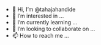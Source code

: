 - 👋 Hi, I’m @tahajahandide
- 👀 I’m interested in ...
- 🌱 I’m currently learning ...
- 💞️ I’m looking to collaborate on ...
- 📫 How to reach me ...

<!---
tahajahandide/tahajahandide is a ✨ special ✨ repository because its `README.md` (this file) appears on your GitHub profile.
You can click the Preview link to take a look at your changes.
--->
